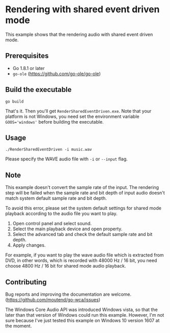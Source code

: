 # Rendering with shared event driven mode

This example shows that the rendering audio with shared event driven mode.

## Prerequisites

- Go 1.8.1 or later
- `go-ole` (https://github.com/go-ole/go-ole)

## Build the executable

```shell
go build
```

That's it. Then you'll get `RenderSharedEventDriven.exe`. Note that your platform is not Windows, you need set the environment variable `GOOS='windows'` before building the executable.

## Usage

```shell
./RenderSharedEventDriven -i music.wav
```

Please specify the WAVE audio file with `-i` or `--input` flag.

## Note

This example doesn't convert the sample rate of the input. The rendering step will be failed when the sample rate and bit depth of input audio doesn't match system default sample rate and bit depth.

To avoid this error, please set the system default settings for shared mode playback according to the audio file you want to play.

1. Open control panel and select sound.
1. Select the main playback device and open property.
1. Select the advanced tab and check the default sample rate and bit depth.
1. Apply changes.

For example, if you want to play the wave audio file which is extracted from DVD, in other words, which is recorded with 48000 Hz / 16 bit, you need choose 4800 Hz / 16 bit for shared mode audio playback.

## Contributing

Bug reports and improving the documentation are welcome. (https://github.com/moutend/go-wca/issues)

The Windows Core Audio API was introduced Windows vista, so that the later than that version of Windows could run this example. However, I'm not sure because I've just tested this example on Windows 10 version 1607 at the moment.
